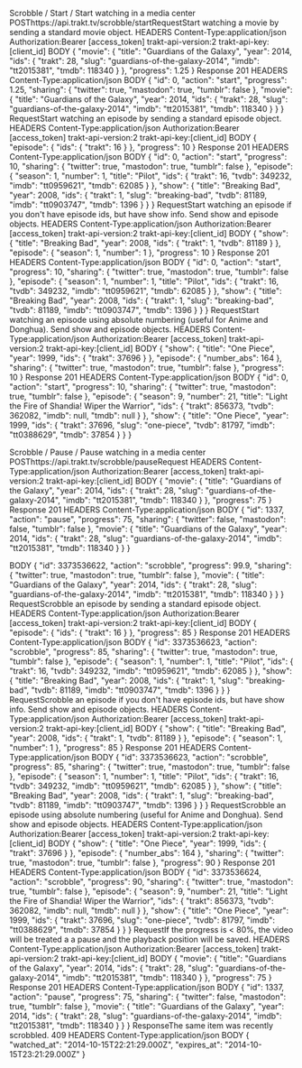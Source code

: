 Scrobble / Start / Start watching in a media center POSThttps://api.trakt.tv/scrobble/startRequestStart watching a movie by sending a standard movie object.
HEADERS
Content-Type:application/json
Authorization:Bearer [access_token]
trakt-api-version:2
trakt-api-key:[client_id]
BODY
{
  "movie": {
    "title": "Guardians of the Galaxy",
    "year": 2014,
    "ids": {
      "trakt": 28,
      "slug": "guardians-of-the-galaxy-2014",
      "imdb": "tt2015381",
      "tmdb": 118340
    }
  },
  "progress": 1.25
}
Response
201
HEADERS
Content-Type:application/json
BODY
{
  "id": 0,
  "action": "start",
  "progress": 1.25,
  "sharing": {
    "twitter": true,
    "mastodon": true,
    "tumblr": false
  },
  "movie": {
    "title": "Guardians of the Galaxy",
    "year": 2014,
    "ids": {
      "trakt": 28,
      "slug": "guardians-of-the-galaxy-2014",
      "imdb": "tt2015381",
      "tmdb": 118340
    }
  }
}
RequestStart watching an episode by sending a standard episode object.
HEADERS
Content-Type:application/json
Authorization:Bearer [access_token]
trakt-api-version:2
trakt-api-key:[client_id]
BODY
{
  "episode": {
    "ids": {
      "trakt": 16
    }
  },
  "progress": 10
}
Response
201
HEADERS
Content-Type:application/json
BODY
{
  "id": 0,
  "action": "start",
  "progress": 10,
  "sharing": {
    "twitter": true,
    "mastodon": true,
    "tumblr": false
  },
  "episode": {
    "season": 1,
    "number": 1,
    "title": "Pilot",
    "ids": {
      "trakt": 16,
      "tvdb": 349232,
      "imdb": "tt0959621",
      "tmdb": 62085
    }
  },
  "show": {
    "title": "Breaking Bad",
    "year": 2008,
    "ids": {
      "trakt": 1,
      "slug": "breaking-bad",
      "tvdb": 81189,
      "imdb": "tt0903747",
      "tmdb": 1396
    }
  }
}
RequestStart watching an episode if you don't have episode ids, but have show info. Send show and episode objects.
HEADERS
Content-Type:application/json
Authorization:Bearer [access_token]
trakt-api-version:2
trakt-api-key:[client_id]
BODY
{
  "show": {
    "title": "Breaking Bad",
    "year": 2008,
    "ids": {
      "trakt": 1,
      "tvdb": 81189
    }
  },
  "episode": {
    "season": 1,
    "number": 1
  },
  "progress": 10
}
Response
201
HEADERS
Content-Type:application/json
BODY
{
  "id": 0,
  "action": "start",
  "progress": 10,
  "sharing": {
    "twitter": true,
    "mastodon": true,
    "tumblr": false
  },
  "episode": {
    "season": 1,
    "number": 1,
    "title": "Pilot",
    "ids": {
      "trakt": 16,
      "tvdb": 349232,
      "imdb": "tt0959621",
      "tmdb": 62085
    }
  },
  "show": {
    "title": "Breaking Bad",
    "year": 2008,
    "ids": {
      "trakt": 1,
      "slug": "breaking-bad",
      "tvdb": 81189,
      "imdb": "tt0903747",
      "tmdb": 1396
    }
  }
}
RequestStart watching an episode using absolute numbering (useful for Anime and Donghua). Send show and episode objects.
HEADERS
Content-Type:application/json
Authorization:Bearer [access_token]
trakt-api-version:2
trakt-api-key:[client_id]
BODY
{
  "show": {
    "title": "One Piece",
    "year": 1999,
    "ids": {
      "trakt": 37696
    }
  },
  "episode": {
    "number_abs": 164
  },
  "sharing": {
    "twitter": true,
    "mastodon": true,
    "tumblr": false
  },
  "progress": 10
}
Response
201
HEADERS
Content-Type:application/json
BODY
{
  "id": 0,
  "action": "start",
  "progress": 10,
  "sharing": {
    "twitter": true,
    "mastodon": true,
    "tumblr": false
  },
  "episode": {
    "season": 9,
    "number": 21,
    "title": "Light the Fire of Shandia! Wiper the Warrior",
    "ids": {
      "trakt": 856373,
      "tvdb": 362082,
      "imdb": null,
      "tmdb": null
    }
  },
  "show": {
    "title": "One Piece",
    "year": 1999,
    "ids": {
      "trakt": 37696,
      "slug": "one-piece",
      "tvdb": 81797,
      "imdb": "tt0388629",
      "tmdb": 37854
    }
  }
}


Scrobble / Pause / Pause watching in a media center POSThttps://api.trakt.tv/scrobble/pauseRequest
HEADERS
Content-Type:application/json
Authorization:Bearer [access_token]
trakt-api-version:2
trakt-api-key:[client_id]
BODY
{
  "movie": {
    "title": "Guardians of the Galaxy",
    "year": 2014,
    "ids": {
      "trakt": 28,
      "slug": "guardians-of-the-galaxy-2014",
      "imdb": "tt2015381",
      "tmdb": 118340
    }
  },
  "progress": 75
}
Response
201
HEADERS
Content-Type:application/json
BODY
{
  "id": 1337,
  "action": "pause",
  "progress": 75,
  "sharing": {
    "twitter": false,
    "mastodon": false,
    "tumblr": false
  },
  "movie": {
    "title": "Guardians of the Galaxy",
    "year": 2014,
    "ids": {
      "trakt": 28,
      "slug": "guardians-of-the-galaxy-2014",
      "imdb": "tt2015381",
      "tmdb": 118340
    }
  }
}

BODY
{
  "id": 3373536622,
  "action": "scrobble",
  "progress": 99.9,
  "sharing": {
    "twitter": true,
    "mastodon": true,
    "tumblr": false
  },
  "movie": {
    "title": "Guardians of the Galaxy",
    "year": 2014,
    "ids": {
      "trakt": 28,
      "slug": "guardians-of-the-galaxy-2014",
      "imdb": "tt2015381",
      "tmdb": 118340
    }
  }
}
RequestScrobble an episode by sending a standard episode object.
HEADERS
Content-Type:application/json
Authorization:Bearer [access_token]
trakt-api-version:2
trakt-api-key:[client_id]
BODY
{
  "episode": {
    "ids": {
      "trakt": 16
    }
  },
  "progress": 85
}
Response
201
HEADERS
Content-Type:application/json
BODY
{
  "id": 3373536623,
  "action": "scrobble",
  "progress": 85,
  "sharing": {
    "twitter": true,
    "mastodon": true,
    "tumblr": false
  },
  "episode": {
    "season": 1,
    "number": 1,
    "title": "Pilot",
    "ids": {
      "trakt": 16,
      "tvdb": 349232,
      "imdb": "tt0959621",
      "tmdb": 62085
    }
  },
  "show": {
    "title": "Breaking Bad",
    "year": 2008,
    "ids": {
      "trakt": 1,
      "slug": "breaking-bad",
      "tvdb": 81189,
      "imdb": "tt0903747",
      "tmdb": 1396
    }
  }
}
RequestScrobble an episode if you don't have episode ids, but have show info. Send show and episode objects.
HEADERS
Content-Type:application/json
Authorization:Bearer [access_token]
trakt-api-version:2
trakt-api-key:[client_id]
BODY
{
  "show": {
    "title": "Breaking Bad",
    "year": 2008,
    "ids": {
      "trakt": 1,
      "tvdb": 81189
    }
  },
  "episode": {
    "season": 1,
    "number": 1
  },
  "progress": 85
}
Response
201
HEADERS
Content-Type:application/json
BODY
{
  "id": 3373536623,
  "action": "scrobble",
  "progress": 85,
  "sharing": {
    "twitter": true,
    "mastodon": true,
    "tumblr": false
  },
  "episode": {
    "season": 1,
    "number": 1,
    "title": "Pilot",
    "ids": {
      "trakt": 16,
      "tvdb": 349232,
      "imdb": "tt0959621",
      "tmdb": 62085
    }
  },
  "show": {
    "title": "Breaking Bad",
    "year": 2008,
    "ids": {
      "trakt": 1,
      "slug": "breaking-bad",
      "tvdb": 81189,
      "imdb": "tt0903747",
      "tmdb": 1396
    }
  }
}
RequestScrobble an episode using absolute numbering (useful for Anime and Donghua). Send show and episode objects.
HEADERS
Content-Type:application/json
Authorization:Bearer [access_token]
trakt-api-version:2
trakt-api-key:[client_id]
BODY
{
  "show": {
    "title": "One Piece",
    "year": 1999,
    "ids": {
      "trakt": 37696
    }
  },
  "episode": {
    "number_abs": 164
  },
  "sharing": {
    "twitter": true,
    "mastodon": true,
    "tumblr": false
  },
  "progress": 90
}
Response
201
HEADERS
Content-Type:application/json
BODY
{
  "id": 3373536624,
  "action": "scrobble",
  "progress": 90,
  "sharing": {
    "twitter": true,
    "mastodon": true,
    "tumblr": false
  },
  "episode": {
    "season": 9,
    "number": 21,
    "title": "Light the Fire of Shandia! Wiper the Warrior",
    "ids": {
      "trakt": 856373,
      "tvdb": 362082,
      "imdb": null,
      "tmdb": null
    }
  },
  "show": {
    "title": "One Piece",
    "year": 1999,
    "ids": {
      "trakt": 37696,
      "slug": "one-piece",
      "tvdb": 81797,
      "imdb": "tt0388629",
      "tmdb": 37854
    }
  }
}
RequestIf the progress is < 80%, the video will be treated a a pause and the playback position will be saved.
HEADERS
Content-Type:application/json
Authorization:Bearer [access_token]
trakt-api-version:2
trakt-api-key:[client_id]
BODY
{
  "movie": {
    "title": "Guardians of the Galaxy",
    "year": 2014,
    "ids": {
      "trakt": 28,
      "slug": "guardians-of-the-galaxy-2014",
      "imdb": "tt2015381",
      "tmdb": 118340
    }
  },
  "progress": 75
}
Response
201
HEADERS
Content-Type:application/json
BODY
{
  "id": 1337,
  "action": "pause",
  "progress": 75,
  "sharing": {
    "twitter": false,
    "mastodon": true,
    "tumblr": false
  },
  "movie": {
    "title": "Guardians of the Galaxy",
    "year": 2014,
    "ids": {
      "trakt": 28,
      "slug": "guardians-of-the-galaxy-2014",
      "imdb": "tt2015381",
      "tmdb": 118340
    }
  }
}
ResponseThe same item was recently scrobbled.
409
HEADERS
Content-Type:application/json
BODY
{
  "watched_at": "2014-10-15T22:21:29.000Z",
  "expires_at": "2014-10-15T23:21:29.000Z"
}